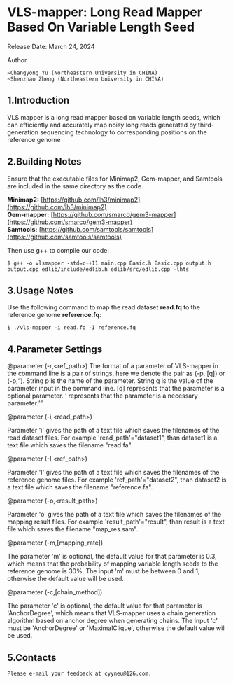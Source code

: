 # VLS-mapper: Long Read Mapper Based On Variable Length Seed

Release Date: March 24, 2024

Author

	~Changyong Yu (Northeastern University in CHINA)
	~Shenzhao Zheng (Northeastern University in CHINA)  
  
1.Introduction
--  
VLS mapper is a long read mapper based on variable length seeds, which can efficiently and accurately map noisy long reads generated by third-generation sequencing technology to corresponding positions on the reference genome

2.Building Notes
--
Ensure that the executable files for Minimap2, Gem-mapper, and Samtools are included in the same directory as the code.  

**Minimap2:** [https://github.com/lh3/minimap2](https://github.com/lh3/minimap2)  
**Gem-mapper:** [https://github.com/smarco/gem3-mapper](https://github.com/smarco/gem3-mapper)  
**Samtools:** [https://github.com/samtools/samtools](https://github.com/samtools/samtools)  
  

Then use g++ to compile our code:
```
$ g++ -o vlsmapper -std=c++11 main.cpp Basic.h Basic.cpp output.h output.cpp edlib/include/edlib.h edlib/src/edlib.cpp -lhts
```

3.Usage Notes
--
Use the following command to map the read dataset **read.fq** to the reference genome **reference.fq**:

```
$ ./vls-mapper -i read.fq -I reference.fq 
```

4.Parameter Settings
--

@parameter (-r,<ref_path>)
The format of a parameter of VLS-mapper in the command line is a pair of strings, here we denote the pair as (-p, [q]) or (-p,<q>). String p is the name of the parameter. String q is the value of the parameter input in the command line. [q] represents that the parameter is a optional parameter. <q> represents that the parameter is a necessary parameter.

@parameter (-i,<read_path>)

  Parameter 'i' gives the path of a text file which saves the filenames of the read dataset files. For example 'read_path'="dataset1", than dataset1 is a text file which saves the filename "read.fa".

@parameter (-I,<ref_path>)

  Parameter 'I' gives the path of a text file which saves the filenames of the reference genome files. For example 'ref_path'="dataset2", than dataset2 is a text file which saves the filename "reference.fa".

@parameter (-o,<result_path>)

  Parameter 'o' gives the path of a text file which saves the filenames of the mapping result files. For example 'result_path'="result", than result is a text file which saves the filename "map_res.sam".

@parameter (-m,[mapping_rate])

  The parameter 'm' is optional, the default value for that parameter is 0.3, which means that the probability of mapping variable length seeds to the reference genome is 30%. The input 'm' must be between 0 and 1, otherwise the default value will be used.

@parameter (-c,[chain_method])

  The parameter 'c' is optional, the default value for that parameter is 'AnchorDegree', which means that VLS-mapper uses a chain generation algorithm based on anchor degree when generating chains. The input 'c' must be 'AnchorDegree' or 'MaximalClique', otherwise the default value will be used.

5.Contacts
--

	Please e-mail your feedback at cyyneu@126.com.




